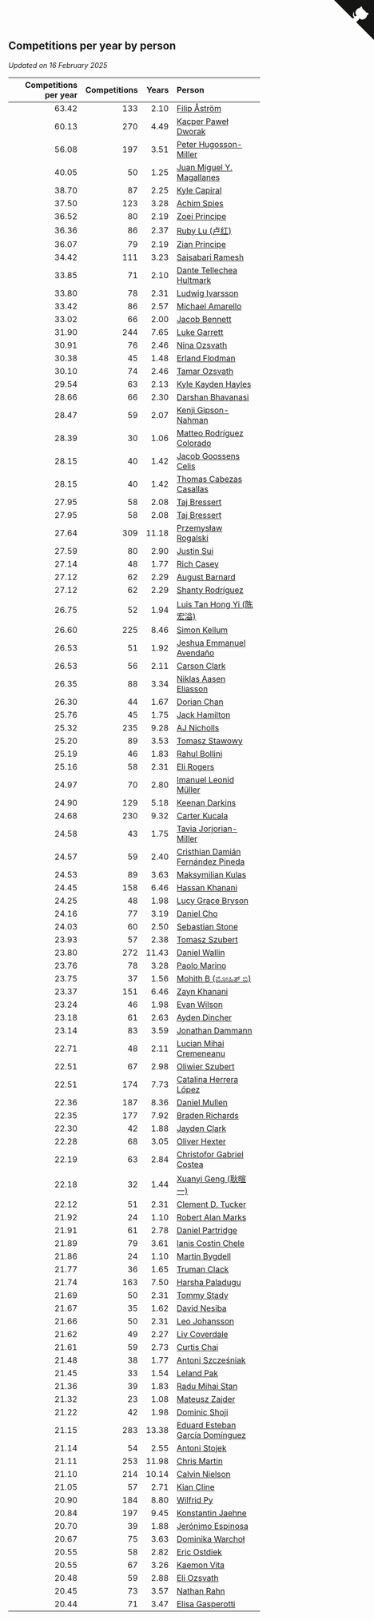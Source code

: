 ## Competitions per year by person

*Updated on 16 February 2025*

| Competitions per year | Competitions | Years | Person |
| ---: | ---: | ---: | :--- |
| 63.42 | 133 | 2.10 | [Filip Åström](https://www.worldcubeassociation.org/persons/2023ASTR01) |
| 60.13 | 270 | 4.49 | [Kacper Paweł Dworak](https://www.worldcubeassociation.org/persons/2020DWOR01) |
| 56.08 | 197 | 3.51 | [Peter Hugosson-Miller](https://www.worldcubeassociation.org/persons/2021HUGO01) |
| 40.05 | 50 | 1.25 | [Juan Miguel Y. Magallanes](https://www.worldcubeassociation.org/persons/2023MAGA09) |
| 38.70 | 87 | 2.25 | [Kyle Capiral](https://www.worldcubeassociation.org/persons/2022CAPI02) |
| 37.50 | 123 | 3.28 | [Achim Spies](https://www.worldcubeassociation.org/persons/2021SPIE01) |
| 36.52 | 80 | 2.19 | [Zoei Principe](https://www.worldcubeassociation.org/persons/2022PRIN09) |
| 36.36 | 86 | 2.37 | [Ruby Lu (卢红)](https://www.worldcubeassociation.org/persons/2022LURU01) |
| 36.07 | 79 | 2.19 | [Zian Principe](https://www.worldcubeassociation.org/persons/2022PRIN08) |
| 34.42 | 111 | 3.23 | [Saisabari Ramesh](https://www.worldcubeassociation.org/persons/2021RAME01) |
| 33.85 | 71 | 2.10 | [Dante Tellechea Hultmark](https://www.worldcubeassociation.org/persons/2023HULT01) |
| 33.80 | 78 | 2.31 | [Ludwig Ivarsson](https://www.worldcubeassociation.org/persons/2022IVAR01) |
| 33.42 | 86 | 2.57 | [Michael Amarello](https://www.worldcubeassociation.org/persons/2022AMAR09) |
| 33.02 | 66 | 2.00 | [Jacob Bennett](https://www.worldcubeassociation.org/persons/2023BENN04) |
| 31.90 | 244 | 7.65 | [Luke Garrett](https://www.worldcubeassociation.org/persons/2017GARR05) |
| 30.91 | 76 | 2.46 | [Nina Ozsvath](https://www.worldcubeassociation.org/persons/2022OZSV03) |
| 30.38 | 45 | 1.48 | [Erland Flodman](https://www.worldcubeassociation.org/persons/2023FLOD01) |
| 30.10 | 74 | 2.46 | [Tamar Ozsvath](https://www.worldcubeassociation.org/persons/2022OZSV04) |
| 29.54 | 63 | 2.13 | [Kyle Kayden Hayles](https://www.worldcubeassociation.org/persons/2022HAYL02) |
| 28.66 | 66 | 2.30 | [Darshan Bhavanasi](https://www.worldcubeassociation.org/persons/2022BHAV01) |
| 28.47 | 59 | 2.07 | [Kenji Gipson-Nahman](https://www.worldcubeassociation.org/persons/2023GIPS01) |
| 28.39 | 30 | 1.06 | [Matteo Rodríguez Colorado](https://www.worldcubeassociation.org/persons/2024COLO04) |
| 28.15 | 40 | 1.42 | [Jacob Goossens Celis](https://www.worldcubeassociation.org/persons/2023CELI06) |
| 28.15 | 40 | 1.42 | [Thomas Cabezas Casallas](https://www.worldcubeassociation.org/persons/2023CASA08) |
| 27.95 | 58 | 2.08 | [Taj Bressert](https://www.worldcubeassociation.org/persons/2023BRES01) |
| 27.95 | 58 | 2.08 | [Taj Bressert](https://www.worldcubeassociation.org/persons/2023BRES01) |
| 27.64 | 309 | 11.18 | [Przemysław Rogalski](https://www.worldcubeassociation.org/persons/2013ROGA02) |
| 27.59 | 80 | 2.90 | [Justin Sui](https://www.worldcubeassociation.org/persons/2022SUIJ01) |
| 27.14 | 48 | 1.77 | [Rich Casey](https://www.worldcubeassociation.org/persons/2023CASE06) |
| 27.12 | 62 | 2.29 | [August Barnard](https://www.worldcubeassociation.org/persons/2022BARN21) |
| 27.12 | 62 | 2.29 | [Shanty Rodríguez](https://www.worldcubeassociation.org/persons/2022CUBI01) |
| 26.75 | 52 | 1.94 | [Luis Tan Hong Yi (陈宏溢)](https://www.worldcubeassociation.org/persons/2023YILU01) |
| 26.60 | 225 | 8.46 | [Simon Kellum](https://www.worldcubeassociation.org/persons/2016KELL12) |
| 26.53 | 51 | 1.92 | [Jeshua Emmanuel Avendaño](https://www.worldcubeassociation.org/persons/2023AVEN01) |
| 26.53 | 56 | 2.11 | [Carson Clark](https://www.worldcubeassociation.org/persons/2023CLAR02) |
| 26.35 | 88 | 3.34 | [Niklas Aasen Eliasson](https://www.worldcubeassociation.org/persons/2021ELIA01) |
| 26.30 | 44 | 1.67 | [Dorian Chan](https://www.worldcubeassociation.org/persons/2023DORI01) |
| 25.76 | 45 | 1.75 | [Jack Hamilton](https://www.worldcubeassociation.org/persons/2023HAMI08) |
| 25.32 | 235 | 9.28 | [AJ Nicholls](https://www.worldcubeassociation.org/persons/2015NICH04) |
| 25.20 | 89 | 3.53 | [Tomasz Stawowy](https://www.worldcubeassociation.org/persons/2021STAW01) |
| 25.19 | 46 | 1.83 | [Rahul Bollini](https://www.worldcubeassociation.org/persons/2023BOLL01) |
| 25.16 | 58 | 2.31 | [Eli Rogers](https://www.worldcubeassociation.org/persons/2022ROGE05) |
| 24.97 | 70 | 2.80 | [Imanuel Leonid Müller](https://www.worldcubeassociation.org/persons/2022MULL02) |
| 24.90 | 129 | 5.18 | [Keenan Darkins](https://www.worldcubeassociation.org/persons/2019DARK02) |
| 24.68 | 230 | 9.32 | [Carter Kucala](https://www.worldcubeassociation.org/persons/2015KUCA01) |
| 24.58 | 43 | 1.75 | [Tavia Jorjorian-Miller](https://www.worldcubeassociation.org/persons/2023JORJ01) |
| 24.57 | 59 | 2.40 | [Cristhian Damián Fernández Pineda](https://www.worldcubeassociation.org/persons/2022PINE05) |
| 24.53 | 89 | 3.63 | [Maksymilian Kulas](https://www.worldcubeassociation.org/persons/2021KULA02) |
| 24.45 | 158 | 6.46 | [Hassan Khanani](https://www.worldcubeassociation.org/persons/2018KHAN26) |
| 24.25 | 48 | 1.98 | [Lucy Grace Bryson](https://www.worldcubeassociation.org/persons/2023BRYS01) |
| 24.16 | 77 | 3.19 | [Daniel Cho](https://www.worldcubeassociation.org/persons/2021CHOD01) |
| 24.03 | 60 | 2.50 | [Sebastian Stone](https://www.worldcubeassociation.org/persons/2022STON09) |
| 23.93 | 57 | 2.38 | [Tomasz Szubert](https://www.worldcubeassociation.org/persons/2022SZUB02) |
| 23.80 | 272 | 11.43 | [Daniel Wallin](https://www.worldcubeassociation.org/persons/2013WALL03) |
| 23.76 | 78 | 3.28 | [Paolo Marino](https://www.worldcubeassociation.org/persons/2021MARI04) |
| 23.75 | 37 | 1.56 | [Mohith B (ಮೋಹಿತ್ ಬಿ)](https://www.worldcubeassociation.org/persons/2023BMOH01) |
| 23.37 | 151 | 6.46 | [Zayn Khanani](https://www.worldcubeassociation.org/persons/2018KHAN28) |
| 23.24 | 46 | 1.98 | [Evan Wilson](https://www.worldcubeassociation.org/persons/2023WILS11) |
| 23.18 | 61 | 2.63 | [Ayden Dincher](https://www.worldcubeassociation.org/persons/2022DINC01) |
| 23.14 | 83 | 3.59 | [Jonathan Dammann](https://www.worldcubeassociation.org/persons/2021DAMM01) |
| 22.71 | 48 | 2.11 | [Lucian Mihai Cremeneanu](https://www.worldcubeassociation.org/persons/2023CREM01) |
| 22.51 | 67 | 2.98 | [Oliwier Szubert](https://www.worldcubeassociation.org/persons/2022SZUB01) |
| 22.51 | 174 | 7.73 | [Catalina Herrera López](https://www.worldcubeassociation.org/persons/2017LOPE31) |
| 22.36 | 187 | 8.36 | [Daniel Mullen](https://www.worldcubeassociation.org/persons/2016MULL04) |
| 22.35 | 177 | 7.92 | [Braden Richards](https://www.worldcubeassociation.org/persons/2017RICH02) |
| 22.30 | 42 | 1.88 | [Jayden Clark](https://www.worldcubeassociation.org/persons/2023CLAR13) |
| 22.28 | 68 | 3.05 | [Oliver Hexter](https://www.worldcubeassociation.org/persons/2022HEXT01) |
| 22.19 | 63 | 2.84 | [Christofor Gabriel Costea](https://www.worldcubeassociation.org/persons/2022COST03) |
| 22.18 | 32 | 1.44 | [Xuanyi Geng (耿暄一)](https://www.worldcubeassociation.org/persons/2023GENG02) |
| 22.12 | 51 | 2.31 | [Clement D. Tucker](https://www.worldcubeassociation.org/persons/2022TUCK09) |
| 21.92 | 24 | 1.10 | [Robert Alan Marks](https://www.worldcubeassociation.org/persons/2024MARK03) |
| 21.91 | 61 | 2.78 | [Daniel Partridge](https://www.worldcubeassociation.org/persons/2022PART02) |
| 21.89 | 79 | 3.61 | [Ianis Costin Chele](https://www.worldcubeassociation.org/persons/2021CHEL01) |
| 21.86 | 24 | 1.10 | [Martin Bygdell](https://www.worldcubeassociation.org/persons/2024BYGD01) |
| 21.77 | 36 | 1.65 | [Truman Clack](https://www.worldcubeassociation.org/persons/2023CLAC02) |
| 21.74 | 163 | 7.50 | [Harsha Paladugu](https://www.worldcubeassociation.org/persons/2017PALA08) |
| 21.69 | 50 | 2.31 | [Tommy Stady](https://www.worldcubeassociation.org/persons/2022STAD01) |
| 21.67 | 35 | 1.62 | [David Nesiba](https://www.worldcubeassociation.org/persons/2023NESI01) |
| 21.66 | 50 | 2.31 | [Leo Johansson](https://www.worldcubeassociation.org/persons/2022JOHA08) |
| 21.62 | 49 | 2.27 | [Liv Coverdale](https://www.worldcubeassociation.org/persons/2022COVE02) |
| 21.61 | 59 | 2.73 | [Curtis Chai](https://www.worldcubeassociation.org/persons/2022CHAI02) |
| 21.48 | 38 | 1.77 | [Antoni Szcześniak](https://www.worldcubeassociation.org/persons/2023SZCZ04) |
| 21.45 | 33 | 1.54 | [Leland Pak](https://www.worldcubeassociation.org/persons/2023PAKL02) |
| 21.36 | 39 | 1.83 | [Radu Mihai Stan](https://www.worldcubeassociation.org/persons/2023STAN09) |
| 21.32 | 23 | 1.08 | [Mateusz Zajder](https://www.worldcubeassociation.org/persons/2024ZAJD01) |
| 21.22 | 42 | 1.98 | [Dominic Shoji](https://www.worldcubeassociation.org/persons/2023SHOJ01) |
| 21.15 | 283 | 13.38 | [Eduard Esteban García Domínguez](https://www.worldcubeassociation.org/persons/2011EDUA01) |
| 21.14 | 54 | 2.55 | [Antoni Stojek](https://www.worldcubeassociation.org/persons/2022STOJ03) |
| 21.11 | 253 | 11.98 | [Chris Martin](https://www.worldcubeassociation.org/persons/2013MART03) |
| 21.10 | 214 | 10.14 | [Calvin Nielson](https://www.worldcubeassociation.org/persons/2014NIEL03) |
| 21.05 | 57 | 2.71 | [Kian Cline](https://www.worldcubeassociation.org/persons/2022CLIN01) |
| 20.90 | 184 | 8.80 | [Wilfrid Py](https://www.worldcubeassociation.org/persons/2016PYWI01) |
| 20.84 | 197 | 9.45 | [Konstantin Jaehne](https://www.worldcubeassociation.org/persons/2015JAEH01) |
| 20.70 | 39 | 1.88 | [Jerónimo Espinosa](https://www.worldcubeassociation.org/persons/2023ESPI07) |
| 20.67 | 75 | 3.63 | [Dominika Warchoł](https://www.worldcubeassociation.org/persons/2021WARC01) |
| 20.55 | 58 | 2.82 | [Eric Ostdiek](https://www.worldcubeassociation.org/persons/2022OSTD01) |
| 20.55 | 67 | 3.26 | [Kaemon Vita](https://www.worldcubeassociation.org/persons/2021VITA01) |
| 20.48 | 59 | 2.88 | [Eli Ozsvath](https://www.worldcubeassociation.org/persons/2022OZSV01) |
| 20.45 | 73 | 3.57 | [Nathan Rahn](https://www.worldcubeassociation.org/persons/2021RAHN01) |
| 20.44 | 71 | 3.47 | [Elisa Gasperotti](https://www.worldcubeassociation.org/persons/2021GASP01) |


<a href="https://github.com/jonatanklosko/wca_statistics" class="github-corner" aria-label="View source on Github"><svg width="80" height="80" viewBox="0 0 250 250" style="fill:#151513; color:#fff; position: absolute; top: 0; border: 0; right: 0;" aria-hidden="true"><path d="M0,0 L115,115 L130,115 L142,142 L250,250 L250,0 Z"></path><path d="M128.3,109.0 C113.8,99.7 119.0,89.6 119.0,89.6 C122.0,82.7 120.5,78.6 120.5,78.6 C119.2,72.0 123.4,76.3 123.4,76.3 C127.3,80.9 125.5,87.3 125.5,87.3 C122.9,97.6 130.6,101.9 134.4,103.2" fill="currentColor" style="transform-origin: 130px 106px;" class="octo-arm"></path><path d="M115.0,115.0 C114.9,115.1 118.7,116.5 119.8,115.4 L133.7,101.6 C136.9,99.2 139.9,98.4 142.2,98.6 C133.8,88.0 127.5,74.4 143.8,58.0 C148.5,53.4 154.0,51.2 159.7,51.0 C160.3,49.4 163.2,43.6 171.4,40.1 C171.4,40.1 176.1,42.5 178.8,56.2 C183.1,58.6 187.2,61.8 190.9,65.4 C194.5,69.0 197.7,73.2 200.1,77.6 C213.8,80.2 216.3,84.9 216.3,84.9 C212.7,93.1 206.9,96.0 205.4,96.6 C205.1,102.4 203.0,107.8 198.3,112.5 C181.9,128.9 168.3,122.5 157.7,114.1 C157.9,116.9 156.7,120.9 152.7,124.9 L141.0,136.5 C139.8,137.7 141.6,141.9 141.8,141.8 Z" fill="currentColor" class="octo-body"></path></svg></a><style>.github-corner:hover .octo-arm{animation:octocat-wave 560ms ease-in-out}@keyframes octocat-wave{0%,100%{transform:rotate(0)}20%,60%{transform:rotate(-25deg)}40%,80%{transform:rotate(10deg)}}@media (max-width:500px){.github-corner:hover .octo-arm{animation:none}.github-corner .octo-arm{animation:octocat-wave 560ms ease-in-out}}</style>
